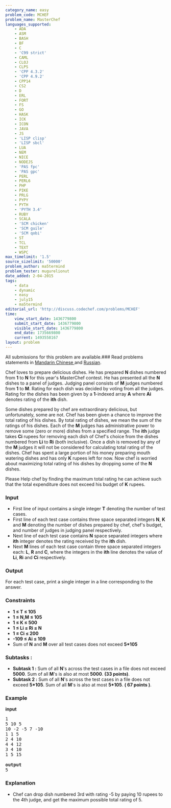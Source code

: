 ```yaml
---
category_name: easy
problem_code: MCHEF
problem_name: MasterChef
languages_supported:
    - ADA
    - ASM
    - BASH
    - BF
    - C
    - 'C99 strict'
    - CAML
    - CLOJ
    - CLPS
    - 'CPP 4.3.2'
    - 'CPP 4.9.2'
    - CPP14
    - CS2
    - D
    - ERL
    - FORT
    - FS
    - GO
    - HASK
    - ICK
    - ICON
    - JAVA
    - JS
    - 'LISP clisp'
    - 'LISP sbcl'
    - LUA
    - NEM
    - NICE
    - NODEJS
    - 'PAS fpc'
    - 'PAS gpc'
    - PERL
    - PERL6
    - PHP
    - PIKE
    - PRLG
    - PYPY
    - PYTH
    - 'PYTH 3.4'
    - RUBY
    - SCALA
    - 'SCM chicken'
    - 'SCM guile'
    - 'SCM qobi'
    - ST
    - TCL
    - TEXT
    - WSPC
max_timelimit: '1.5'
source_sizelimit: '50000'
problem_author: ma5termind
problem_tester: mugurelionut
date_added: 2-04-2015
tags:
    - data
    - dynamic
    - easy
    - july15
    - ma5termind
editorial_url: 'http://discuss.codechef.com/problems/MCHEF'
time:
    view_start_date: 1436779800
    submit_start_date: 1436779800
    visible_start_date: 1436779800
    end_date: 1735669800
    current: 1493558167
layout: problem
---
```

All submissions for this problem are available.###  Read problems statements in [Mandarin Chinese ](http://www.codechef.com/download/translated/JULY15/mandarin/MCHEF.pdf) and [Russian](http://www.codechef.com/download/translated/JULY15/russian/MCHEF.pdf).

Chef loves to prepare delicious dishes. He has prepared **N** dishes numbered from **1** to **N** for this year's MasterChef contest. He has presented all the **N** dishes to a panel of judges. Judging panel consists of **M** judges numbered from **1** to **M**. Rating for each dish was decided by voting from all the judges. Rating for the dishes has been given by a **1**-indexed array **A** where **Ai** denotes rating of the **ith** dish.

Some dishes prepared by chef are extraordinary delicious, but unfortunately, some are not. Chef has been given a chance to improve the total rating of his dishes. By total rating of dishes, we mean the sum of the ratings of his dishes. Each of the **M** judges has administrative power to remove some (zero or more) dishes from a specified range. The **ith** judge takes **Ci** rupees for removing each dish of Chef's choice from the dishes numbered from **Li** to **Ri** (both inclusive). Once a dish is removed by any of the **M** judges it will not be considered for calculating total rating of the dishes. Chef has spent a large portion of his money preparing mouth watering dishes and has only **K** rupees left for now. Now chef is worried about maximizing total rating of his dishes by dropping some of the **N** dishes.

Please Help chef by finding the maximum total rating he can achieve such that the total expenditure does not exceed his budget of **K** rupees.

###  Input 

- First line of input contains a single integer **T** denoting the number of test cases.
- First line of each test case contains three space separated integers **N**, **K** and **M** denoting the number of dishes prepared by chef, chef's budget, and number of judges in judging panel respectively.
- Next line of each test case contains **N** space separated integers where **ith** integer denotes the rating received by the **ith** dish.
- Next **M** lines of each test case contain three space separated integers each: **L**, **R** and **C**, where the integers in the **ith** line denotes the value of **Li**, **Ri** and **Ci** respectively.

### Output 

For each test case, print a single integer in a line corresponding to the answer.

###  Constraints 

- **1 ≤ T ≤ 105**
- **1 ≤ N,M ≤ 105**
- **1 ≤ K ≤ 500**
- **1 ≤ Li ≤ Ri ≤ N**
- **1 ≤ Ci ≤ 200**
- **-109 ≤ Ai ≤ 109**
- Sum of **N** and **M** over all test cases does not exceed **5\*105**

###  Subtasks : 

- **Subtask 1 :** Sum of all **N**'s across the test cases in a file does not exceed **5000**. Sum of all **M**'s is also at most **5000**. **(33 points)**.
- **Subtask 2 :** Sum of all **N**'s across the test cases in a file does not exceed **5\*105**. Sum of all **M**'s is also at most **5\*105**. **( 67 points )**.

###  Example 

**input**

<pre>
1
5 10 5
10 -2 -5 7 -10
1 1 5
2 4 10
4 4 12
3 4 10
1 5 15

<b>output</b>
5
</pre>
### Explanation 

- Chef can drop dish numbered 3rd with rating -5 by paying 10 rupees to the 4th judge, and get the maximum possible total rating of 5.
